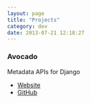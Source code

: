 ```yaml
---
layout: page
title: "Projects"
category: dev
date: 2013-07-21 12:18:27
---
```


### Avocado

Metadata APIs for Django

- [Website](http://avocado.harvest.io)
- [GitHub](https://github.com/cbmi/avocado)
